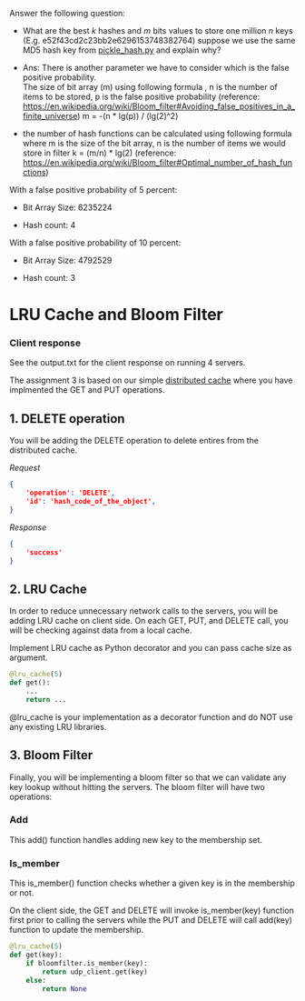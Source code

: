 Answer the following question:

* What are the best _k_ hashes and _m_ bits values to store one million _n_ keys (E.g. e52f43cd2c23bb2e6296153748382764) suppose we use the same MD5 hash key from [pickle_hash.py](https://github.com/sithu/cmpe273-spring20/blob/master/midterm/pickle_hash.py#L14) and explain why?

* Ans:
There is another parameter we have to consider which is the false positive probability.  
The size of bit array (m) using following formula , n is the number of items to be stored, p is the false positive probability
(reference: https://en.wikipedia.org/wiki/Bloom_filter#Avoiding_false_positives_in_a_finite_universe)
m = -(n * lg(p)) / (lg(2)^2)

* the number of hash functions can be calculated using following formula where m is the size of the bit array, n is the number of items we would store in filter
k = (m/n) * lg(2) 
(reference: https://en.wikipedia.org/wiki/Bloom_filter#Optimal_number_of_hash_functions)

With a false positive probability of 5 percent:

* Bit Array Size: 6235224

* Hash count: 4

With a false positive probability of 10 percent:

* Bit Array Size: 4792529

* Hash count: 3


# LRU Cache and Bloom Filter


### Client response

See the output.txt for the client response on running 4 servers.

The assignment 3 is based on our simple [distributed cache](https://github.com/sithu/cmpe273-spring20/tree/master/midterm) where you have implmented the GET and PUT operations.

## 1. DELETE operation

You will be adding the DELETE operation to delete entires from the distributed cache.

_Request_

```json
{ 
    'operation': 'DELETE',
    'id': 'hash_code_of_the_object',
}
```

_Response_

```json
{
    'success'
}
```

## 2. LRU Cache

In order to reduce unnecessary network calls to the servers, you will be adding LRU cache on client side. On each GET, PUT, and DELETE call, you will be checking against data from a local cache.

Implement LRU cache as Python decorator and you can pass cache size as argument.

```python
@lru_cache(5)
def get():
    ...
    return ...
```

@lru_cache is your implementation as a decorator function and do NOT use any existing LRU libraries.

## 3. Bloom Filter

Finally, you will be implementing a bloom filter so that we can validate any key lookup without hitting the servers. The bloom filter will have two operations:

### Add

This add() function handles adding new key to the membership set.

### Is_member

This is_member() function checks whether a given key is in the membership or not.

On the client side, the GET and DELETE will invoke is_member(key) function first prior to calling the servers while the PUT and DELETE will call add(key) function to update the membership.


```python
@lru_cache(5)
def get(key):
    if bloomfilter.is_member(key):
        return udp_client.get(key)
    else:
        return None
```



